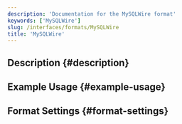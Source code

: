 ```yaml
---
description: 'Documentation for the MySQLWire format'
keywords: ['MySQLWire']
slug: /interfaces/formats/MySQLWire
title: 'MySQLWire'
---
```


## Description \{#description}

## Example Usage \{#example-usage}

## Format Settings \{#format-settings}